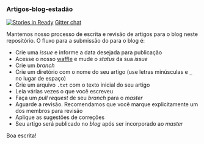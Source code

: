 ### Artigos-blog-estadão
[![Stories in Ready](https://badge.waffle.io/LSS-USP/artigos-blog-estadao.svg?label=ready&title=Ready)](http://waffle.io/LSS-USP/artigos-blog-estadao) [Gitter chat](https://gitter.im/artigos-blog-estadao/Lobby?utm_source=share-link&utm_medium=link&utm_campaign=share-link)

Mantemos nosso processo de escrita e revisão de artigos para o blog neste repositório. 
O fluxo para a submissão do para o blog é:

- Crie uma *issue* e informe a data desejada para publicação
- Acesse o nosso [waffle](http://waffle.io/LSS-USP/artigos-blog-estadao) e mude o *status* da sua *issue*
- Crie um *branch*
- Crie um diretório com o nome do seu artigo (use letras minúsculas e `_` no lugar de espaço)
- Crie um arquivo `.txt` com o texto inicial do seu artigo
- Leia várias vezes o que você escreveu
- Faça um *pull request* de seu *branch* para o *master*
- Aguarde a revisão. Recomendamos que você marque explicitamente um dos membros para revisão
- Aplique as sugestões de correções
- Seu artigo será publicado no *blog* após ser incorporado ao *master*

Boa escrita!
